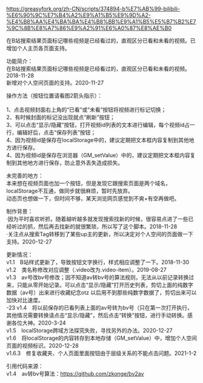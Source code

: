 
https://greasyfork.org/zh-CN/scripts/374894-b%E7%AB%99-bilibili-%E6%90%9C%E7%B4%A2%E9%A1%B5%E9%9D%A2-%E4%B8%AA%E4%BA%BA%E4%B8%BB%E9%A1%B5%E5%B7%B2%E7%9C%8B%E8%A7%86%E9%A2%91%E6%A0%87%E8%AE%B0

在B站搜索结果页面标记哪些视频是已经看过的，直观区分已看和未看的视频。已增加个人主页各页面支持。

功能简介：<br>
在B站搜索结果页面标记哪些视频是已经看过的，直观区分已看和未看的视频。2018-11-28<br>
新增对个人空间页面的支持。2020-11-27

操作方法（按钮位置请看图2箭头指示）：<br><br>
1、点击视频封面右上角的“已看”或“未看”按钮将视频进行标记切换；<br>
2、有时候封面的标记没出现就点“刷新”按钮；<br>
3、可以点击“显示/隐藏”按钮，打开视频id列表的文本进行编辑，每个视频id占一行，编辑好后，点击“保存列表”按钮；<br>
4、因为视频id是保存在localStorage中的，建议定期把文本框内容复制到其他地方进行保存。<br>
4、因为视频id是保存在浏览器（GM_setValue）中的，建议定期把文本框内容复制到其他地方进行保存，防止意外丢失造成损失。

未完善的地方：<br>
本来想在视频页面也加一个按钮，但是发现它跟搜索页面是两个域名，localStorage不互通，做同步就很麻烦，暂时先放弃。<br>
动态页也想做一下，但时间不够，某天浏览网页感觉到不爽+有空再做吧。

制作背景：<br>
·因为平时喜欢听抓，随着越听越多就发现搜索找新的时候，很容易点进了一些已经听过的抓，然后再去找新的就很繁琐，所以写了这个脚本。2018-11-28<br>
·关注点从搜索Tag转移到了某些up主的更新，所以决定对个人空间的页面做一下支持。2020-12-27

更新情况：<br>
v1.1　B站样式更新了，导致按钮文字换行，样式相应调整了一下。2018-11-30<br>
v1.2　类名称修改对应调整（.video改为.video-item）。2019-08-27<br>
v1.3　av号改bv号修改；因不知道av转bv号的算法规则，无法从以前记录转换过来，只能从零开始记录。可以点击“显示/隐藏”打开历史列表，剪切上面的纯数字数据（av号）出来进行收藏纪念otz 以后用不到那些纯数字数据了，剪切出来可以加快对比速度。 <br>-23
v1.4　将以前保存的已看列表上面的av号转为bv号（只在第一次打开执行，其他情况需要转换请点击“显示/隐藏”，然后点击“转换”按钮，进行手动转换。感谢各位大神。2020-3-24<br>
v1.5　localStorage跨域方法探究失败，寻找另外的办法。2020-12-27<br>
v1.6　将localStorage的内容转存到本地存储（GM_setValue）中，增加个人空间页面的视频标识。2020-12-28<br>
v1.6.3　修复收藏夹、个人页面里面按钮由于层级关系的不能点击问题。2021-1-2<br>


引用代码来源：<br>
v1.4　av转bv号算法：https://github.com/zkonge/bv2av
